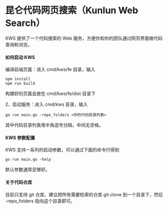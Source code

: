 昆仑代码网页搜索（Kunlun Web Search）
=======

KWS 提供了一个代码搜索的 Web 服务，方便你和你的团队通过网页界面做代码查询和浏览。

#### 如何启动 KWS

编译前端页面：进入 cmd/kws/fe 目录，输入

```
npm install
npm run build
```

构建好的页面会放在 cmd/kws/fe/dist 目录下

2、启动服务：进入 cmd/kws 目录，输入

```
go run main.go -repo_folders <你的代码目录列表>
```

其中代码目录列表用半角逗号分隔，中间无空格。

#### KWS 参数配置

KWS 支持一系列的启动参数，可以通过下面的命令行得到

```
go run main.go -help
```

默认参数通常足够好。

#### 关于代码仓库

目前只支持 git 仓库，建议把所有需要检索的仓库 git clone 到一个目录下，然后 -repo_folders 指向这个目录即可。